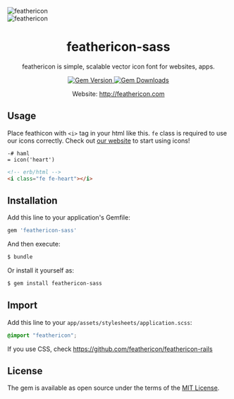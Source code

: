 ![feathericon](https://raw.githubusercontent.com/featherplain/feathericon/master/docs/img_feathericon_white.png "feathericon")
<br>
![feathericon](https://raw.githubusercontent.com/featherplain/feathericon/master/docs/img_feathericon_green.png "feathericon")

<h1 align="center">feathericon-sass</h1>
<p align="center">feathericon is simple, scalable vector icon font for websites, apps.</p>
<div align="center">
  <a href="https://rubygems.org/gems/feathericon-sass">
    <img src="http://img.shields.io/gem/v/feathericon-sass.svg" alt="Gem Version">
  </a>
  <a href="https://rubygems.org/gems/feathericon-sass">
    <img src="https://img.shields.io/gem/dt/feathericon-sass.svg" alt="Gem Downloads">
  </a>
</div>
<p align="center">Website: <a href="http://feathericon.com">http://feathericon.com</a></p>

## Usage

Place feathicon with `<i>` tag in your html like this. `fe` class is required to use our icons correctly. Check out [our website](http://feathericon.com) to start using icons!
  ```haml
  -# haml
  = icon('heart')
  ```
  ```html
  <!-- erb/html -->
  <i class="fe fe-heart"></i>
  ```

## Installation
Add this line to your application's Gemfile:

```ruby
gem 'feathericon-sass'
```

And then execute:
```bash
$ bundle
```

Or install it yourself as:
```bash
$ gem install feathericon-sass
```

## Import

Add this line to your `app/assets/stylesheets/application.scss`:
```scss
@import "feathericon";
```

If you use CSS, check https://github.com/feathericon/feathericon-rails

## License
The gem is available as open source under the terms of the [MIT License](http://opensource.org/licenses/MIT).

